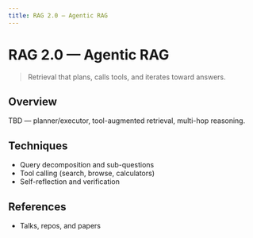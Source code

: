 ```yaml
---
title: RAG 2.0 — Agentic RAG
---
```


# RAG 2.0 — Agentic RAG

> Retrieval that plans, calls tools, and iterates toward answers.

## Overview

TBD — planner/executor, tool-augmented retrieval, multi-hop reasoning.

## Techniques

- Query decomposition and sub-questions
- Tool calling (search, browse, calculators)
- Self-reflection and verification

## References

- Talks, repos, and papers


